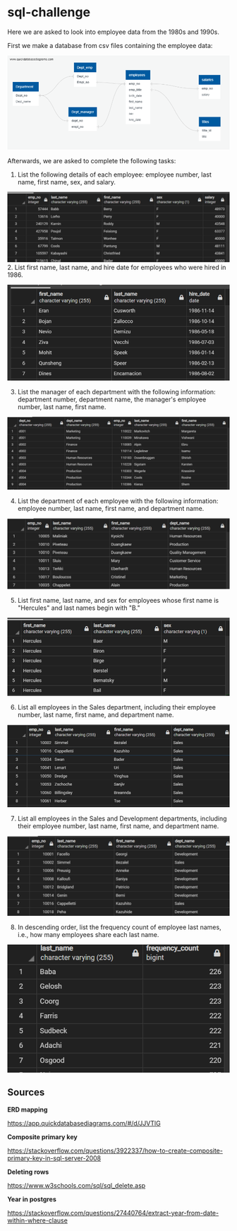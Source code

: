 # sql-challenge
Here we are asked to look into employee data from the 1980s and 1990s. 

First we make a database from csv files containing the employee data:

  ![Database_diagram](https://github.com/LongPatrol/sql-challenge/blob/main/EmployeeSQL/Employee%20database%20diagram.png)

Afterwards, we are asked to complete the following tasks:
  1. List the following details of each employee: employee number, last name, first name, sex, and salary.
  
   ![Question1_data](https://github.com/LongPatrol/sql-challenge/blob/main/EmployeeSQL/Question1_data.png)
  2. List first name, last name, and hire date for employees who were hired in 1986.
  
   ![Question2_data](https://github.com/LongPatrol/sql-challenge/blob/main/EmployeeSQL/Question2_data.png)
    
  3. List the manager of each department with the following information: department number, department name, the manager's employee number, last name, first name.
  
   ![Question3_data](https://github.com/LongPatrol/sql-challenge/blob/main/EmployeeSQL/Question3_data.png)
   
  4. List the department of each employee with the following information: employee number, last name, first name, and department name.
  
   ![Question4_data](https://github.com/LongPatrol/sql-challenge/blob/main/EmployeeSQL/Question4_data.png)
   
  5. List first name, last name, and sex for employees whose first name is "Hercules" and last names begin with "B."
  
   ![Question5_data](https://github.com/LongPatrol/sql-challenge/blob/main/EmployeeSQL/Question5_data.png)
   
  6. List all employees in the Sales department, including their employee number, last name, first name, and department name.
  
   ![Question6_data](https://github.com/LongPatrol/sql-challenge/blob/main/EmployeeSQL/Question6_data.png)
   
  7. List all employees in the Sales and Development departments, including their employee number, last name, first name, and department name.
  
   ![Question7_data](https://github.com/LongPatrol/sql-challenge/blob/main/EmployeeSQL/Question7_data.png)
   
  8. In descending order, list the frequency count of employee last names, i.e., how many employees share each last name.
  
   ![Question8_data](https://github.com/LongPatrol/sql-challenge/blob/main/EmployeeSQL/Question8_data.png)
  
## Sources
**ERD mapping**

https://app.quickdatabasediagrams.com/#/d/JJVTlG

**Composite primary key**

https://stackoverflow.com/questions/3922337/how-to-create-composite-primary-key-in-sql-server-2008

**Deleting rows**

https://www.w3schools.com/sql/sql_delete.asp

**Year in postgres**

https://stackoverflow.com/questions/27440764/extract-year-from-date-within-where-clause
